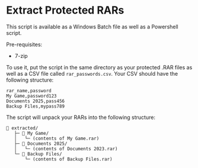 # Extract Protected RARs

This script is available as a Windows Batch file as well as a Powershell script.

Pre-requisites:

-   7-zip

To use it, put the script in the same directory as your protected .RAR files as well as a CSV file called `rar_passwords.csv`. Your CSV should have the following structure:

```csv
rar_name,password
My Game,password123
Documents 2025,pass456
Backup Files,mypass789
```

The script will unpack your RARs into the following structure:

```
📁 extracted/
   ├─ 📁 My Game/
   │   └─ (contents of My Game.rar)
   ├─ 📁 Documents 2025/
   │   └─ (contents of Documents 2023.rar)
   └─ 📁 Backup Files/
       └─ (contents of Backup Files.rar)
```
